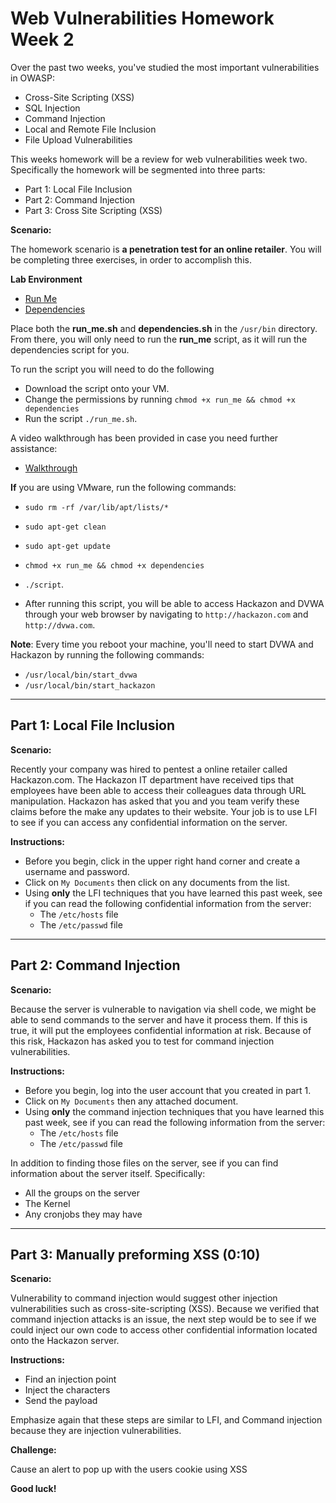 # Web Vulnerabilities Homework Week 2 
 
Over the past two weeks, you've studied the most important vulnerabilities in OWASP:
- Cross-Site Scripting (XSS)
- SQL Injection
- Command Injection
- Local and Remote File Inclusion
- File Upload Vulnerabilities

This weeks homework will be a review for web vulnerabilities week two. Specifically the homework will be segmented into three parts:
- Part 1: Local File Inclusion 
- Part 2: Command Injection
- Part 3: Cross Site Scripting (XSS)

**Scenario:**

The homework scenario is **a penetration test for an online retailer**. You will be completing three exercises, in order to accomplish this. 


**Lab Environment**

- [Run Me](run_me.sh)
- [Dependencies](dependencies.sh)

Place both the **run_me.sh** and **dependencies.sh** in the `/usr/bin` directory. From there, you will only need to run the **run_me** script, as it will run the dependencies script for you. 

To run the script you will need to do the following
- Download the script onto your VM.
- Change the permissions by running `chmod +x run_me && chmod +x dependencies`
- Run the script `./run_me.sh`. 

A video walkthrough has been provided in case you need further assistance: 
- [Walkthrough](https://drive.google.com/open?id=1ukT99JuQIssI32lmyzmF6CN7rWI0kBhl)

**If** you are using VMware, run the following commands:
- `sudo rm -rf /var/lib/apt/lists/*`
- `sudo apt-get clean`
- `sudo apt-get update`
- `chmod +x run_me && chmod +x dependencies`
- `./script`. 


- After running this script, you will be able to access Hackazon and DVWA through your web browser by navigating to `http://hackazon.com` and `http://dvwa.com`.


**Note**: Every time you reboot your machine, you'll need to start DVWA and Hackazon by running the following commands:

- `/usr/local/bin/start_dvwa`
- `/usr/local/bin/start_hackazon`

---


## Part 1: Local File Inclusion 

**Scenario:**

Recently your company was hired to pentest a online retailer called Hackazon.com. The Hackazon IT department have received tips that employees have been able to access their colleagues data through URL manipulation. Hackazon has asked that you and you team verify these claims before the make any updates to their website. Your job is to use LFI to see if you can access any confidential information on the server. 

**Instructions:**

- Before you begin, click in the upper right hand corner and create a username and password. 
- Click on `My Documents` then click on any documents from the list. 
- Using **only** the LFI techniques that you have learned this past week, see if you can read the following confidential information from the server:
  - The `/etc/hosts` file
  - The `/etc/passwd` file
  
- - -  

## Part 2: Command Injection 

**Scenario:**

Because the server is vulnerable to navigation via shell code, we might be able to send commands to the server and have it process them. If this is true, it will put the employees confidential information at risk. Because of this risk, Hackazon has asked you to test for command injection vulnerabilities. 

**Instructions:**

- Before you begin, log into the user account that you created in part 1. 
- Click on `My Documents` then any attached document.
- Using **only** the command injection techniques that you have learned this past week, see if you can read the following information from the server: 
  - The `/etc/hosts` file
  - The `/etc/passwd` file

In addition to finding those files on the server, see if you can find information about the server itself. Specifically:

- All the groups on the server
- The Kernel
- Any cronjobs they may have

- - -

## Part 3: Manually preforming XSS (0:10)

**Scenario:**

Vulnerability to command injection would suggest other injection vulnerabilities such as cross-site-scripting (XSS). Because we verified that command injection attacks is an issue, the next step would be to see if we could inject our own code to access other confidential information located onto the Hackazon server. 

**Instructions:**

- Find an injection point
- Inject the characters
- Send the payload

Emphasize again that these steps are similar to LFI, and Command injection because they are injection vulnerabilities. 


**Challenge:**

Cause an alert to pop up with the users cookie using XSS

**Good luck!**
